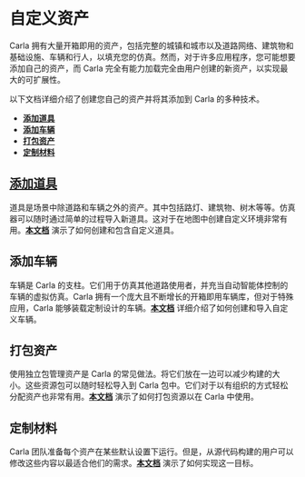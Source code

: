# 自定义资产

Carla 拥有大量开箱即用的资产，包括完整的城镇和城市以及道路网络、建筑物和基础设施、车辆和行人，以填充您的仿真。然而，对于许多应用程序，您可能想要添加自己的资产，而 Carla 完全有能力加载完全由用户创建的新资产，以实现最大的可扩展性。

以下文档详细介绍了创建您自己的资产并将其添加到 Carla 的多种技术。

- [__添加道具__](tuto_A_add_props.md)
- [__添加车辆__](tuto_A_add_vehicle.md)
- [__打包资产__](tuto_A_create_standalone.md) 
- [__定制材料__](tuto_A_material_customization.md)

## [添加道具](tuto_A_add_props.md)

道具是场景中除道路和车辆之外的资产。其中包括路灯、建筑物、树木等等。仿真器可以随时通过简单的过程导入新道具。这对于在地图中创建自定义环境非常有用。[__本文档__](tuto_A_add_props.md) 演示了如何创建和包含自定义道具。

## 添加车辆

车辆是 Carla 的支柱。它们用于仿真其他道路使用者，并充当自动智能体控制的车辆的虚拟仿真。Carla 拥有一个庞大且不断增长的开箱即用车辆库，但对于特殊应用，Carla 能够装载定制设计的车辆。[__本文档__](tuto_A_add_vehicle.md) 详细介绍了如何创建和导入自定义车辆。

## 打包资产

使用独立包管理资产是 Carla 的常见做法。将它们放在一边可以减少构建的大小。这些资源包可以随时轻松导入到 Carla 包中。它们对于以有组织的方式轻松分配资产也非常有用。[__本文档__](tuto_A_create_standalone.md)  演示了如何打包资源以在 Carla 中使用。

## 定制材料

Carla 团队准备每个资产在某些默认设置下运行。但是，从源代码构建的用户可以修改这些内容以最适合他们的需求。[__本文档__](tuto_A_material_customization.md) 演示了如何实现这一目标。
